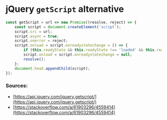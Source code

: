 # jQuery `getScript` alternative

```js
const getScript = url => new Promise((resolve, reject) => {
    const script = document.createElement('script');
    script.src = url;
    script.async = true;
    script.onerror = reject;
    script.onload = script.onreadystatechange = () => {
        if (this.readyState && this.readyState !== 'loaded' && this.readyState !== 'complete') return;
        script.onload = script.onreadystatechange = null;
        resolve();
    };
    document.head.appendChild(script);
});
```

### Sources:

*   [https://api.jquery.com/jquery.getscript/](https://api.jquery.com/jquery.getscript/)
*   [https://stackoverflow.com/a/61903296/4559414](https://stackoverflow.com/a/61903296/4559414)
